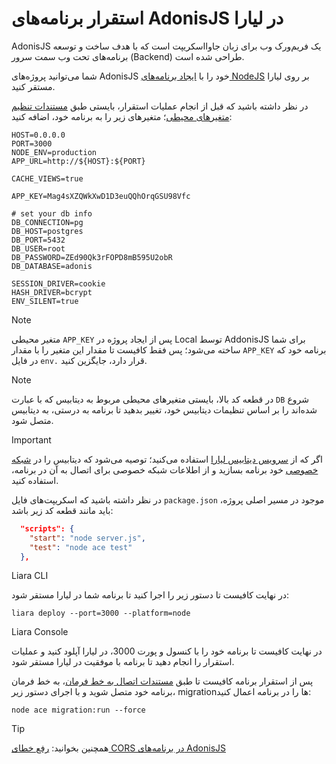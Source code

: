 # استقرار برنامه‌های AdonisJS در لیارا

AdonisJS یک فریم‌ورک وب برای زبان جاوااسکریپت است که با هدف ساخت و توسعه برنامه‌های تحت وب سمت سرور (Backend) طراحی شده است.  

شما می‌توانید پروژه‌های AdonisJS خود را با [ایجاد برنامه‌های NodeJS](../../how-tos/create-app.md) بر روی لیارا مستقر کنید.

در نظر داشته باشید که قبل از انجام عملیات استقرار، بایستی طبق [مستندات تنظیم متغیرهای محیطی](../../../../details/envs.md)؛ متغیرهای زیر را به برنامه خود، اضافه کنید:

```
HOST=0.0.0.0
PORT=3000
NODE_ENV=production
APP_URL=http://${HOST}:${PORT}

CACHE_VIEWS=true

APP_KEY=Mag4sXZQWkXwD1D3euQQhOrqGSU98Vfc 

# set your db info
DB_CONNECTION=pg
DB_HOST=postgres
DB_PORT=5432
DB_USER=root
DB_PASSWORD=ZEd90Qk3rFOPD8mB595U2obR
DB_DATABASE=adonis

SESSION_DRIVER=cookie
HASH_DRIVER=bcrypt
ENV_SILENT=true
```

> [!NOTE]
> متغیر محیطی `APP_KEY` پس از ایجاد پروژه در Local توسط AddonisJS برای شما ساخته می‌شود؛ پس فقط کافیست تا مقدار این متغیر را با مقدار `APP_KEY` برنامه خود که در فایل `env.` قرار دارد، جایگزین کنید.

> [!NOTE]
> در قطعه کد بالا، بایستی متغیرهای محیطی مربوط به دیتابیس که با عبارت `DB` شروع شده‌اند را بر اساس تنظیمات دیتابیس خود، تغییر بدهید تا برنامه به درستی، به دیتابیس متصل شود.

> [!IMPORTANT]
> اگر که از [سرویس دیتابیس لیارا](../../../../../dbaas/about.md) استفاده می‌کنید؛ توصیه می‌شود که دیتابیس را در [شبکه خصوصی](../../../../details/private-networks.md) خود برنامه بسازید و از اطلاعات شبکه خصوصی برای اتصال به آن در برنامه، استفاده کنید. 

در نظر داشته باشید که اسکریپت‌های فایل `package.json` موجود در مسیر اصلی پروژه، باید مانند قطعه کد زیر باشد:

```json
  "scripts": {
    "start": "node server.js",
    "test": "node ace test"
  },
```


Liara CLI

در نهایت کافیست تا دستور زیر را اجرا کنید تا برنامه شما در لیارا مستقر شود:

```
liara deploy --port=3000 --platform=node
```

Liara Console



در نهایت کافیست تا برنامه خود را با کنسول و پورت 3000، در لیارا آپلود کنید و عملیات استقرار را انجام دهید تا برنامه با موفقیت در لیارا مستقر شود.


پس از استقرار برنامه کافیست تا طبق [مستندات اتصال به خط فرمان](../../../../details/console-shell.md)، به خط فرمان برنامه خود متصل شوید و با اجرای دستور زیر، migrationها را در برنامه اعمال کنید:

```
node ace migration:run --force
```

> [!TIP]
> همچنین بخوانید: [رفع خطای CORS در برنامه‌های AdonisJS]()




